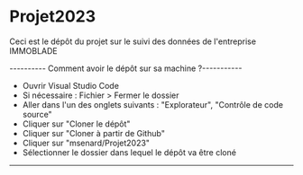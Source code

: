 # Projet2023
Ceci est le dépôt du projet sur le suivi des données de l'entreprise IMMOBLADE


---------- Comment avoir le dépôt sur sa machine ?-----------

- Ouvrir Visual Studio Code 
- Si nécessaire : Fichier > Fermer le dossier
- Aller dans l'un des onglets suivants : "Explorateur", "Contrôle de code source"
- Cliquer sur "Cloner le dépôt"
- Cliquer sur "Cloner à partir de Github"
- Cliquer sur "msenard/Projet2023"
- Sélectionner le dossier dans lequel le dépôt va être cloné

--------------------------------------------------------------




